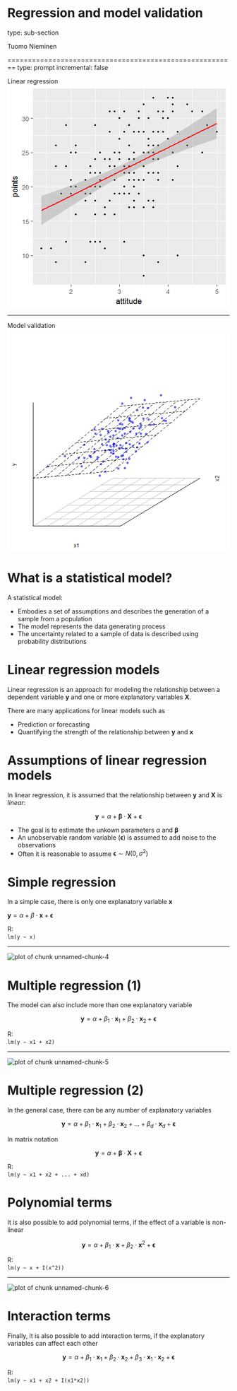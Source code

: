 

Regression and model validation
========================================================
type: sub-section

Tuomo Nieminen

========================================================
type: prompt
incremental: false

Linear regression
![plot of chunk unnamed-chunk-2](figure/unnamed-chunk-2-1.png)

***

Model validation
![plot of chunk unnamed-chunk-3](figure/unnamed-chunk-3-1.png)

What is a statistical model?
========================================================

A statistical model: 
- Embodies a set of assumptions and describes the generation of a sample from a population
- The model represents the data generating process
- The uncertainty related to a sample of data is described using probability distributions

<!-- source: [wikipedia](https://en.wikipedia.org/wiki/Statistical_model) -->

Linear regression models
========================================================

Linear regression is an approach for modeling the relationship between a dependent variable $\mathbf{y}$ and one or more explanatory variables $\mathbf{X}$.  

There are many applications for linear models such as

- Prediction or forecasting
- Quantifying the strength of the relationship between $\mathbf{y}$ and $\mathbf{x}$


Assumptions of linear regression models
========================================================

In linear regression, it is assumed that the relationship between $\mathbf{y}$ and  $\mathbf{X}$ is *linear*:

$$\mathbf{y} = \alpha + \mathbf{\beta} \cdot \mathbf{X} + \mathbf{\epsilon}$$

- The goal is to estimate the unkown parameters $\alpha$ and $\mathbf{\beta}$
- An unobservable random variable ($\mathbf{\epsilon}$) is assumed to add noise to the observations
- Often it is reasonable to assume $\mathbf{\epsilon} \sim N(0, \sigma^2)$

<!-- source: [wikipedia](https://en.wikipedia.org/wiki/Linear_regression) -->


Simple regression
========================================================

In a simple case, there is only one explanatory variable $\mathbf{x}$

$\mathbf{y} =  \alpha + \beta \cdot \mathbf{x} + \mathbf{\epsilon}$

R:  
```lm(y ~ x)```  

***
![plot of chunk unnamed-chunk-4](figure/unnamed-chunk-4-1.png)



Multiple regression (1)
========================================================

The model can also include more than one explanatory variable

$$\mathbf{y} = \alpha + \beta_1 \cdot \mathbf{x}_1 + \beta_2 \cdot \mathbf{x}_2 + \mathbf{\epsilon}$$

R:  
```lm(y ~ x1 + x2)```  

***
![plot of chunk unnamed-chunk-5](figure/unnamed-chunk-5-1.png)


Multiple regression (2)
========================================================

In the general case, there can be any number of explanatory variables

$$\mathbf{y} = \alpha + \beta_1 \cdot \mathbf{x}_1 + \beta_2 \cdot \mathbf{x}_2 + ... + \beta_d \cdot \mathbf{x}_d + \mathbf{\epsilon}$$

In matrix notation  

$$\mathbf{y} = \alpha + \mathbf{\beta} \cdot \mathbf{X} + \mathbf{\epsilon}$$

R:  
```lm(y ~ x1 + x2 + ... + xd)```  

Polynomial terms
========================================================

It is also possible to add polynomial terms, if the effect of a variable is non-linear

$$\mathbf{y} = \alpha + \beta_1 \cdot \mathbf{x} + \beta_2 \cdot \mathbf{x}^2 + \mathbf{\epsilon}$$

R:  
```lm(y ~ x + I(x^2))```  

***

![plot of chunk unnamed-chunk-6](figure/unnamed-chunk-6-1.png)


Interaction terms
========================================================
 Finally, it is also possible to add interaction terms, if the explanatory variables can affect each other
 
 $$\mathbf{y} = \alpha + \beta_1 \cdot \mathbf{x}_1 + \beta_2 \cdot \mathbf{x}_2 + \beta_3 \cdot \mathbf{x}_1 \cdot \mathbf{x}_2 + \mathbf{\epsilon}$$
 
R:  
```lm(y ~ x1 + x2 + I(x1*x2))```  
